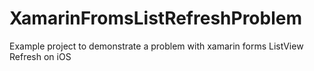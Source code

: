 # XamarinFromsListRefreshProblem
Example project to demonstrate a problem with xamarin forms ListView Refresh on iOS
